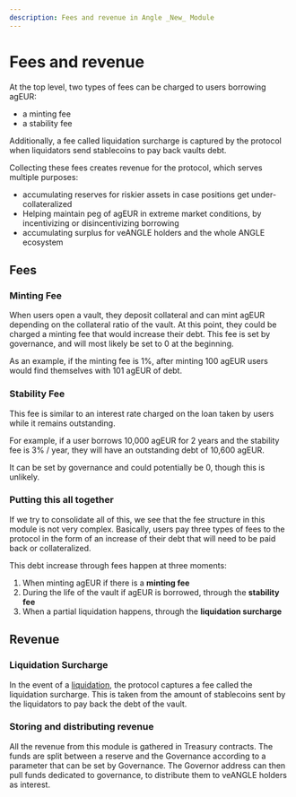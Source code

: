 ```yaml
---
description: Fees and revenue in Angle _New_ Module
---
```


# Fees and revenue

At the top level, two types of fees can be charged to users borrowing agEUR: 
- a minting fee
- a stability fee

Additionally, a fee called liquidation surcharge is captured by the protocol when liquidators send stablecoins to pay back vaults debt. 

Collecting these fees creates revenue for the protocol, which serves multiple purposes: 
- accumulating reserves for riskier assets in case positions get under-collateralized
- Helping maintain peg of agEUR in extreme market conditions, by incentivizing or disincentivizing borrowing
- accumulating surplus for veANGLE holders and the whole ANGLE ecosystem


## Fees
### Minting Fee
When users open a vault, they deposit collateral and can mint agEUR depending on the collateral ratio of the vault. At this point, they could be charged a minting fee that would increase their debt.  This fee is set by governance, and will most likely be set to 0 at the beginning. 

As an example, if the minting fee is 1%, after minting 100 agEUR users would find themselves with 101 agEUR of debt. 

### Stability Fee
This fee is similar to an interest rate charged on the loan taken by users while it remains outstanding. 

For example, if a user borrows 10,000 agEUR for 2 years and the stability fee is 3% / year, they will have an outstanding debt of 10,600 agEUR. 

It can be set by governance and could potentially be 0, though this is unlikely. 

### Putting this all together

If we try to consolidate all of this, we see that the fee structure in this module is not very complex. Basically, users pay three types of fees to the protocol in the form of an increase of their debt that will need to be paid back or collateralized. 

This debt increase through fees happen at three moments: 
1. When minting agEUR if there is a **minting fee**
2. During the life of the vault if agEUR is borrowed, through the **stability fee**
3. When a partial liquidation happens, through the **liquidation surcharge**


## Revenue

### Liquidation Surcharge

In the event of a [liquidation](/new-module/liquidations.md), the protocol captures a fee called the liquidation surcharge. This is taken from the amount of stablecoins sent by the liquidators to pay back the debt of the vault. 

### Storing and distributing revenue
All the revenue from this module is gathered in Treasury contracts. The funds are split between a reserve and the Governance according to a parameter that can be set by Governance. The Governor address can then pull funds dedicated to governance, to distribute them to veANGLE holders as interest. 
